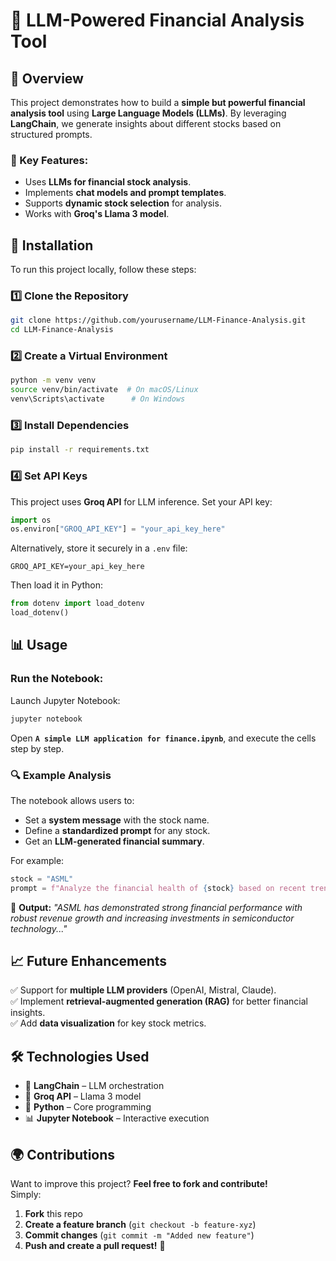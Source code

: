 # 🚀 LLM-Powered Financial Analysis Tool

## 📌 Overview
This project demonstrates how to build a **simple but powerful financial analysis tool** using **Large Language Models (LLMs)**. By leveraging **LangChain**, we generate insights about different stocks based on structured prompts. 

### 🎯 Key Features:
- Uses **LLMs for financial stock analysis**.
- Implements **chat models and prompt templates**.
- Supports **dynamic stock selection** for analysis.
- Works with **Groq's Llama 3 model**.

## 🔧 Installation
To run this project locally, follow these steps:

### 1️⃣ Clone the Repository
```bash
git clone https://github.com/yourusername/LLM-Finance-Analysis.git
cd LLM-Finance-Analysis
```

### 2️⃣ Create a Virtual Environment
```bash
python -m venv venv
source venv/bin/activate  # On macOS/Linux
venv\Scripts\activate      # On Windows
```

### 3️⃣ Install Dependencies
```bash
pip install -r requirements.txt
```

### 4️⃣ Set API Keys
This project uses **Groq API** for LLM inference. Set your API key:
```python
import os
os.environ["GROQ_API_KEY"] = "your_api_key_here"
```

Alternatively, store it securely in a `.env` file:
```plaintext
GROQ_API_KEY=your_api_key_here
```
Then load it in Python:
```python
from dotenv import load_dotenv
load_dotenv()
```

## 📊 Usage
### Run the Notebook:
Launch Jupyter Notebook:
```bash
jupyter notebook
```
Open **`A simple LLM application for finance.ipynb`**, and execute the cells step by step.

### 🔍 Example Analysis
The notebook allows users to:
- Set a **system message** with the stock name.
- Define a **standardized prompt** for any stock.
- Get an **LLM-generated financial summary**.

For example:
```python
stock = "ASML"
prompt = f"Analyze the financial health of {stock} based on recent trends and key metrics."
```
🚀 **Output:**
*"ASML has demonstrated strong financial performance with robust revenue growth and increasing investments in semiconductor technology..."*

## 📈 Future Enhancements
✅ Support for **multiple LLM providers** (OpenAI, Mistral, Claude).  
✅ Implement **retrieval-augmented generation (RAG)** for better financial insights.  
✅ Add **data visualization** for key stock metrics.  

## 🛠️ Technologies Used
- 🧠 **LangChain** – LLM orchestration  
- 🤖 **Groq API** – Llama 3 model  
- 🐍 **Python** – Core programming  
- 📊 **Jupyter Notebook** – Interactive execution  

## 🌍 Contributions
Want to improve this project? **Feel free to fork and contribute!**  
Simply:
1. **Fork** this repo
2. **Create a feature branch** (`git checkout -b feature-xyz`)
3. **Commit changes** (`git commit -m "Added new feature"`)
4. **Push and create a pull request!** 🚀  
